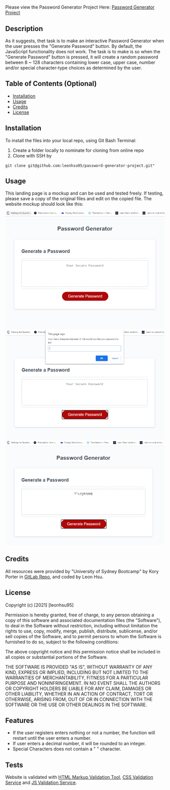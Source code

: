 # <Password Generator Project>

Please view the Password Generator Project Here: [Password Generator Project](https://leonhsu95.github.io/password-generator-project/)

## Description

As it suggests, thet task is to make an interactive Password Generator when the user presses the "Generate Password" button. By default, the JavaScript functionality does not work. The task is to make is so when the "Generate Password" button is pressed, it will create a random password between 8 ~ 128 characters containing lower case, upper case, number and/or special character-type choices as determined by the user.

## Table of Contents (Optional)

- [Installation](#installation)
- [Usage](#usage)
- [Credits](#credits)
- [License](#license)

## Installation

To install the files into your local repo, using Git Bash Terminal:

1) Create a folder locally to nominate for cloning from online repo
2) Clone with SSH by

```GitBash Commands
git clone git@github.com:leonhsu95/password-generator-project.git"
 ```

## Usage

This landing page is a mockup and can be used and tested freely. If testing, please save a copy of the original files and edit on the copied file.
The website mockup should look like this:

 ![Password Generator Default](assets/screenshots/screenshot.png)
 ![Password Generator Function Activated](assets/screenshots/screenshot2.png)
 ![Password generated with only uppercase, number and special characters selected](assets/screenshots/screenshot3.png)

## Credits

All resources were provided by "University of Sydney Bootcamp" by Kory Porter in [GitLab Repo](https://sydney.bootcampcontent.com/university-of-sydney/usyd-syd-fsf-pt-02-2021-u-c), and coded by Leon Hsu.

## License

Copyright (c) [2021] [leonhsu95]

Permission is hereby granted, free of charge, to any person obtaining a copy
of this software and associated documentation files (the "Software"), to deal
in the Software without restriction, including without limitation the rights
to use, copy, modify, merge, publish, distribute, sublicense, and/or sell
copies of the Software, and to permit persons to whom the Software is
furnished to do so, subject to the following conditions:

The above copyright notice and this permission notice shall be included in all
copies or substantial portions of the Software.

THE SOFTWARE IS PROVIDED "AS IS", WITHOUT WARRANTY OF ANY KIND, EXPRESS OR
IMPLIED, INCLUDING BUT NOT LIMITED TO THE WARRANTIES OF MERCHANTABILITY,
FITNESS FOR A PARTICULAR PURPOSE AND NONINFRINGEMENT. IN NO EVENT SHALL THE
AUTHORS OR COPYRIGHT HOLDERS BE LIABLE FOR ANY CLAIM, DAMAGES OR OTHER
LIABILITY, WHETHER IN AN ACTION OF CONTRACT, TORT OR OTHERWISE, ARISING FROM,
OUT OF OR IN CONNECTION WITH THE SOFTWARE OR THE USE OR OTHER DEALINGS IN THE
SOFTWARE.

## Features

- If the user registers enters nothing or not a number, the function will restart until the user enters a number.
- If user enters a decimal number, it will be rounded to an integer.
- Special Characters does not contain a " " character. 

## Tests

Website is validated with [HTML Markup Validation Tool](https://validator.w3.org/), [CSS Validation Service](https://jigsaw.w3.org/css-validator/) and [JS Validation Service](https://jshint.com/).
